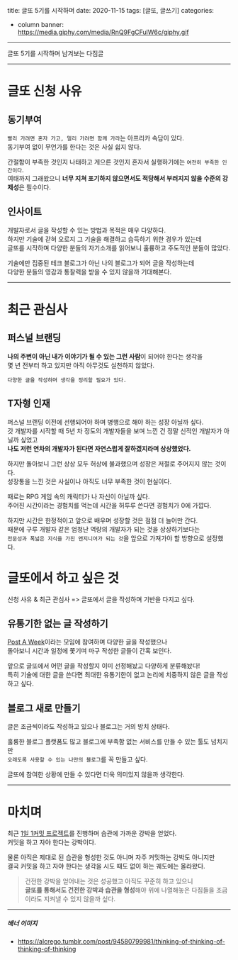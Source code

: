 title: 글또 5기를 시작하며
date: 2020-11-15
tags: [글또, 글쓰기]
categories:
- column
banner: https://media.giphy.com/media/RnQ9FgCFulW6c/giphy.gif

---

글또 5기를 시작하며 남겨보는 다짐글

<!-- more -->

---

# 글또 신청 사유

## 동기부여

`빨리 가려면 혼자 가고, 멀리 가려면 함께 가라`는 아프리카 속담이 있다.  
동기부여 없이 무언가를 한다는 것은 사실 쉽지 않다.

간절함이 부족한 것인지 나태하고 게으른 것인지 혼자서 실행하기에는 `여전히 부족한 인간이다`.  
여태까지 그래왔으니 **너무 지쳐 포기하지 않으면서도 적당해서 부러지지 않을 수준의 강제성**은 필수이다.

## 인사이트

개발자로서 글을 작성할 수 있는 방법과 목적은 매우 다양하다.  
하지만 기술에 갇혀 오로지 그 기술을 해결하고 습득하기 위한 경우가 있는데  
글또를 시작하며 다양한 분들의 자기소개를 읽어보니 훌륭하고 주도적인 분들이 많았다.

기술에만 집중된 테크 블로그가 아닌 나의 블로그가 되어 글을 작성하는데  
다양한 분들의 영감과 통찰력을 받을 수 있지 않을까 기대해본다.

---

# 최근 관심사

## 퍼스널 브랜딩

**나의 주변이 아닌 내가 이야기가 될 수 있는 그런 사람**이 되어야 한다는 생각을  
몇 년 전부터 하고 있지만 아직 아무것도 실천하지 않았다.

`다양한 글을 작성하며 생각을 정리할 필요가 있다.`

## T자형 인재

퍼스널 브랜딩 이전에 선행되어야 하며 병행으로 해야 하는 성장 아닐까 싶다.  
갓 개발자를 시작할 때 5년 차 정도의 개발자들을 보며 느낀 건 정말 신적인 개발자가 아닐까 싶었고  
**나도 저런 연차의 개발자가 된다면 자연스럽게 잘하겠지라며 상상했었다.**

하지만 돌아보니 그런 상상 모두 허상에 불과했으며 성장은 저절로 주어지지 않는 것이다.  
성장통을 느낀 것은 사실이나 아직도 너무 부족한 것이 현실이다.

때로는 RPG 게임 속의 캐릭터가 나 자신이 아닐까 싶다.  
주어진 시간이라는 경험치를 먹는데 시간을 허투루 쓴다면 경험치가 0에 가깝다.

하지만 시간은 한정적이고 앞으로 배우며 성장할 것은 점점 더 늘어만 간다.  
때문에 구루 개발자 같은 엄청난 역량의 개발자가 되는 것을 상상하기보다는  
`전문성과 폭넓은 지식을 가진 엔지니어가 되는 것`을 앞으로 가져가야 할 방향으로 설정했다.


# 글또에서 하고 싶은 것

신청 사유 & 최근 관심사 => 글또에서 글을 작성하며 기반을 다지고 싶다.

## 유통기한 없는 글 작성하기

[Post A Week](https://github.com/post-a-week/blog)이라는 모임에 참여하며 다양한 글을 작성했으나  
돌아보니 시간과 일정에 쫓기며 마구 작성한 글들이 간혹 보인다.

앞으로 글또에서 어떤 글을 작성할지 이미 선정해놨고 다양하게 분류해놨다!  
특히 기술에 대한 글을 쓴다면 최대한 유통기한이 없고 논리에 치중하지 않은 글을 작성하고 싶다.

## 블로그 새로 만들기

글은 조금씩이라도 작성하고 있으나 블로그는 거의 방치 상태다.

훌륭한 블로그 플랫폼도 많고 블로그에 부족함 없는 서비스를 만들 수 있는 툴도 넘치지만  
`오래도록 사용할 수 있는 나만의 블로그`를 꼭 만들고 싶다.

글또에 참여한 상황에 만들 수 있다면 더욱 의미있지 않을까 생각한다.

---

# 마치며

최근 [1일 1커밋 프로젝트](https://project100.kakao.com/project/4422)를 진행하며 습관에 가까운 강박을 얻었다.  
커밋을 하고 자야 한다는 강박이다.

물론 아직은 제대로 된 습관을 형성한 것도 아니며 자주 커밋하는 강박도 아니지만  
결국 커밋을 하고 자야 한다는 생각을 시도 때도 없이 하는 궤도에는 올라왔다.

>건전한 강박을 얻어내는 것은 성공했고 아직도 꾸준히 하고 있으니  
**글또를 통해서도 건전한 강박과 습관을 형성**해야 위에 나열해놓은 다짐들을 조금이라도 지켜낼 수 있지 않을까 싶다.

---

##### 배너 이미지

- https://alcrego.tumblr.com/post/94580799981/thinking-of-thinking-of-thinking-of-thinking